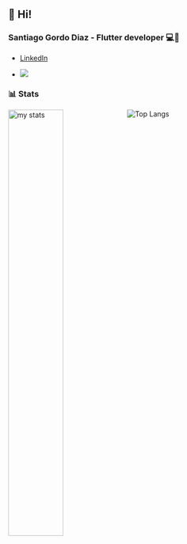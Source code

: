## 👋 Hi!

### Santiago Gordo Diaz - Flutter developer 💻📲
 

- [LinkedIn](https://www.linkedin.com/in/santi-gd/)


 - ![](https://komarev.com/ghpvc/?username=santi-gd)

### 📊 Stats  
<img alt="my stats" align="left" width="47%" src="https://github-readme-stats.vercel.app/api?username=santi-gd"/>  


![Top Langs](https://github-readme-stats.vercel.app/api/top-langs/?username=santi-gd&layout=compact)






